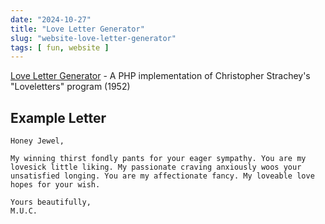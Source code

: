 ```yaml
---
date: "2024-10-27"
title: "Love Letter Generator"
slug: "website-love-letter-generator"
tags: [ fun, website ]
---
```




[Love Letter Generator][1] - A PHP implementation of Christopher Strachey's "Loveletters" program (1952)

## Example Letter

```
Honey Jewel,

My winning thirst fondly pants for your eager sympathy. You are my lovesick little liking. My passionate craving anxiously woos your unsatisfied longing. You are my affectionate fancy. My loveable love hopes for your wish.

Yours beautifully,
M.U.C.
```



  [1]: https://www.gingerbeardman.com/loveletter/
